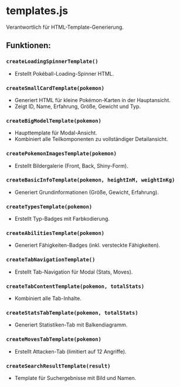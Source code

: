 # templates.js

Verantwortlich für HTML-Template-Generierung.

## Funktionen:

### `createLoadingSpinnerTemplate()`
- Erstellt Pokéball-Loading-Spinner HTML.

### `createSmallCardTemplate(pokemon)`
- Generiert HTML für kleine Pokémon-Karten in der Hauptansicht.
- Zeigt ID, Name, Erfahrung, Größe, Gewicht und Typ.

### `createBigModelTemplate(pokemon)`
- Haupttemplate für Modal-Ansicht.
- Kombiniert alle Teilkomponenten zu vollständiger Detailansicht.

### `createPokemonImagesTemplate(pokemon)`
- Erstellt Bildergalerie (Front, Back, Shiny-Form).

### `createBasicInfoTemplate(pokemon, heightInM, weightInKg)`
- Generiert Grundinformationen (Größe, Gewicht, Erfahrung).

### `createTypesTemplate(pokemon)`
- Erstellt Typ-Badges mit Farbkodierung.

### `createAbilitiesTemplate(pokemon)`
- Generiert Fähigkeiten-Badges (inkl. versteckte Fähigkeiten).

### `createTabNavigationTemplate()`
- Erstellt Tab-Navigation für Modal (Stats, Moves).

### `createTabContentTemplate(pokemon, totalStats)`
- Kombiniert alle Tab-Inhalte.

### `createStatsTabTemplate(pokemon, totalStats)`
- Generiert Statistiken-Tab mit Balkendiagramm.

### `createMovesTabTemplate(pokemon)`
- Erstellt Attacken-Tab (limitiert auf 12 Angriffe).

### `createSearchResultTemplate(result)`
- Template für Suchergebnisse mit Bild und Namen.